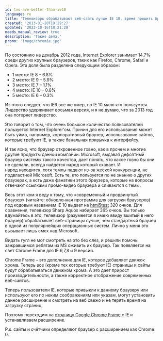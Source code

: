 ```yaml
---
id: tvs-are-better-than-ie10
language: ru
title: 'Телевизоры обрабатывают веб-сайты лучше IE 10, время прошить браузер'
created: '2013-01-20T19:29:27'
updated: '2023-10-16T18:21:20'
needs_manual_review: true
description: 'Такие дела.'
promo: 'image/chromie.jpg'
---
```


По состоянию на декабрь 2012 года, Internet Explorer занимает 14.7% среди других крупных браузеров, таких как Firefox, Chrome, Safari и Opera. Эта доля была разделена следующим образом:

- 1 место: IE 8 – 6.8%
- 2 место: IE 9 – 5.9%
- 3 место: IE 7 – 1.1%
- 4 место: IE 10 – 0.6%
- 5 место: IE 6 – 0.3%

Из этого следует, что IE6 все же умер, но IE 10 мало кто пользуется. Лидерство удерживает восьмая версия, и я не думаю, что за 2013 год она потеряет лидерство.

Это говорит о том, что очень большое количество пользователей пользуется Internet Explorer’ом. Причин для его использования может быть уйма, например, корпоративный браузер, использование сайтов, которые требуют IE, а также банальная привычка к интерфейсу.

И так ясно, что браузер откровенное говно, как в прочем и многие другие продукты данной компании. Microsoft, выдавая дефолтный браузер системы такого качества, дает понять, что какое говно бы они не сделали, всегда найдется народ который схавает. И народ находится, хотя темпы падают из-за жеской конкуренции, не подвластной Microsoft. Есть те, кто пользуется по не знанию о других браузерах, а есть даже фанатики этого браузера, которые на вопросы отвечают ссылками промо-видео браузера и сливаются с темы.

Весь этот ком я веду к тому, что «современный и продвинутый браузер» (читайте: обновленная программа для загрузки браузеров) под кодовым названием IE 10 выдает на [html5test](http://html5test.com) 320 очков. Для сравнения, телевизор Sharp Aquos набирает 365 очков. Вы только вдумайтесь в это, телевизор (разумеется я имею ввиду вшитый в него браузер) обрабатывает веб-страницы лучше, чем стандартный браузер в одной из популярнейших операционных систем. Лично у меня это вызывает лишь смех над Microsoft.

Видать гугл не мог смотреть на это без слез, и решили помочь зажравшимся ребятам из MS оживить их браузер. Так появляется на свет Chrome Frame для IE 6,7,8 и 9 версий.

Chrome Frame – это дополнение для IE, которое добавляет движок хрома. Теперь все (кроме тех которые требуют IE) страницы и сайты будут обрабатываться движком хрома. А это дает прирост производительности, а также корректное отображение современных веб-сайтов.

Теперь пользователи IE, которые привыкли к данному браузеру или используют его по неким соображениям или указам, могут установить данное расширение и смотреть на веб свежо и не терять время на загрузку страниц.

Поэтому переходим на [страницу Google Chrome Frame](http://www.google.com/chromeframe/?hl=ru&quickenable=true) с IE и устанавливаем расширение.

P.s. сайты и счётчики определяют браузер с расширением как Chrome 0.
